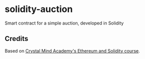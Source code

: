 # solidity-auction

Smart contract for a simple auction, developed in Solidity

## Credits

Based on [Crystal Mind Academy's Ethereum and Solidity course](https://www.udemy.com/course/master-ethereum-and-solidity-programming-with-real-world-apps/).
